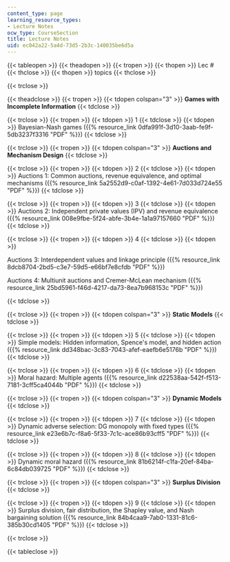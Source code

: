 ```yaml
---
content_type: page
learning_resource_types:
- Lecture Notes
ocw_type: CourseSection
title: Lecture Notes
uid: ec042a22-5a4d-73d5-2b3c-140035be6d5a
---
```


{{< tableopen >}}
{{< theadopen >}}
{{< tropen >}}
{{< thopen >}}
Lec #
{{< thclose >}}
{{< thopen >}}
topics
{{< thclose >}}

{{< trclose >}}

{{< theadclose >}}
{{< tropen >}}
{{< tdopen colspan="3" >}}
**Games with Incomplete Information**
{{< tdclose >}}

{{< trclose >}}
{{< tropen >}}
{{< tdopen >}}
1
{{< tdclose >}}
{{< tdopen >}}
Bayesian-Nash games ({{% resource_link 0dfa991f-3d10-3aab-fe9f-5db3237f3316 "PDF" %}})
{{< tdclose >}}

{{< trclose >}}
{{< tropen >}}
{{< tdopen colspan="3" >}}
**Auctions and Mechanism Design**
{{< tdclose >}}

{{< trclose >}}
{{< tropen >}}
{{< tdopen >}}
2
{{< tdclose >}}
{{< tdopen >}}
Auctions 1: Common auctions, revenue equivalence, and optimal mechanisms ({{% resource_link 5a2552d9-c0af-1392-4e61-7d033d724e55 "PDF" %}})
{{< tdclose >}}

{{< trclose >}}
{{< tropen >}}
{{< tdopen >}}
3
{{< tdclose >}}
{{< tdopen >}}
Auctions 2: Independent private values (IPV) and revenue equivalence ({{% resource_link 008e9fbe-5f24-abfe-3b4e-1a1a97157660 "PDF" %}})
{{< tdclose >}}

{{< trclose >}}
{{< tropen >}}
{{< tdopen >}}
4
{{< tdclose >}}
{{< tdopen >}}


Auctions 3: Interdependent values and linkage principle ({{% resource_link 8dcb8704-2bd5-c3e7-59d5-e66bf7e8cfdb "PDF" %}})

Auctions 4: Multiunit auctions and Cremer-McLean mechanism ({{% resource_link 25bd5961-f46d-4217-da73-8ea7b968153c "PDF" %}})


{{< tdclose >}}

{{< trclose >}}
{{< tropen >}}
{{< tdopen colspan="3" >}}
**Static Models**
{{< tdclose >}}

{{< trclose >}}
{{< tropen >}}
{{< tdopen >}}
5
{{< tdclose >}}
{{< tdopen >}}
Simple models: Hidden information, Spence's model, and hidden action ({{% resource_link dd348bac-3c83-7043-afef-eaefb6e5176b "PDF" %}})
{{< tdclose >}}

{{< trclose >}}
{{< tropen >}}
{{< tdopen >}}
6
{{< tdclose >}}
{{< tdopen >}}
Moral hazard: Multiple agents ({{% resource_link d22538aa-542f-f513-7181-3cff5ca4044b "PDF" %}})
{{< tdclose >}}

{{< trclose >}}
{{< tropen >}}
{{< tdopen colspan="3" >}}
**Dynamic Models**
{{< tdclose >}}

{{< trclose >}}
{{< tropen >}}
{{< tdopen >}}
7
{{< tdclose >}}
{{< tdopen >}}
Dynamic adverse selection: DG monopoly with fixed types ({{% resource_link e23e6b7c-f8a6-5f33-7c1c-ace86b93cff5 "PDF" %}})
{{< tdclose >}}

{{< trclose >}}
{{< tropen >}}
{{< tdopen >}}
8
{{< tdclose >}}
{{< tdopen >}}
Dynamic moral hazard ({{% resource_link 81b6214f-c1fa-20ef-84ba-6c84db039725 "PDF" %}})
{{< tdclose >}}

{{< trclose >}}
{{< tropen >}}
{{< tdopen colspan="3" >}}
**Surplus Division**
{{< tdclose >}}

{{< trclose >}}
{{< tropen >}}
{{< tdopen >}}
9
{{< tdclose >}}
{{< tdopen >}}
Surplus division, fair distribution, the Shapley value, and Nash bargaining solution ({{% resource_link 84b4caa9-7ab0-1331-81c6-385b30cd1405 "PDF" %}})
{{< tdclose >}}

{{< trclose >}}

{{< tableclose >}}